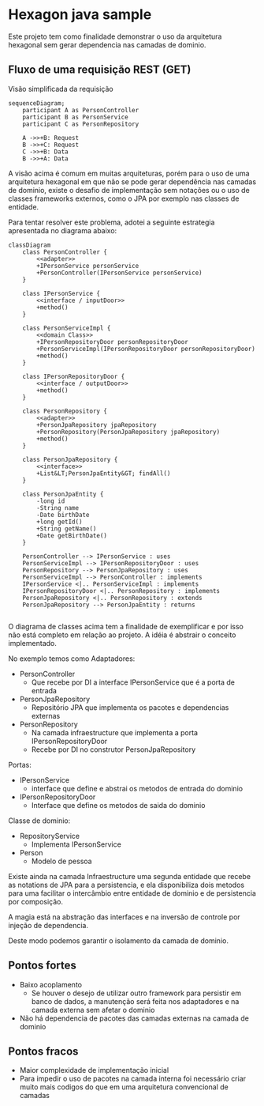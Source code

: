 # Hexagon java sample
Este projeto tem como finalidade demonstrar o uso da arquitetura hexagonal sem gerar dependencia nas camadas de dominio.


## Fluxo de uma requisição REST (GET)

Visão simplificada da requisição


```mermaid
sequenceDiagram;
    participant A as PersonController
    participant B as PersonService
    participant C as PersonRepository

    A ->>+B: Request
    B ->>+C: Request
    C ->>+B: Data
    B ->>+A: Data
```

A visão acima é comum em muitas arquiteturas, porém para o uso de uma arquitetura hexagonal em que não se pode gerar dependência nas camadas de dominio, existe o desafio de implementação sem notações ou o uso de classes frameworks externos, como o JPA por exemplo nas classes de entidade.


Para tentar resolver este problema, adotei a seguinte estrategia apresentada no diagrama abaixo:

```mermaid
classDiagram
    class PersonController {
        <<adapter>>
        +IPersonService personService
        +PersonController(IPersonService personService)
    }

    class IPersonService {
        <<interface / inputDoor>>        
        +method()
    }

    class PersonServiceImpl {
        <<domain Class>>
        +IPersonRepositoryDoor personRepositoryDoor
        +PersonServiceImpl(IPersonRepositoryDoor personRepositoryDoor)
        +method()
    }

    class IPersonRepositoryDoor {
        <<interface / outputDoor>>
        +method()
    }

    class PersonRepository {
        <<adapter>>
        +PersonJpaRepository jpaRepository
        +PersonRepository(PersonJpaRepository jpaRepository)
        +method()
    }

    class PersonJpaRepository {
        <<interface>>
        +List&LT;PersonJpaEntity&GT; findAll()
    }

    class PersonJpaEntity {
        -long id
        -String name
        -Date birthDate
        +long getId()
        +String getName()
        +Date getBirthDate()
    }

    PersonController --> IPersonService : uses
    PersonServiceImpl --> IPersonRepositoryDoor : uses
    PersonRepository --> PersonJpaRepository : uses
    PersonServiceImpl --> PersonController : implements
    IPersonService <|.. PersonServiceImpl : implements
    IPersonRepositoryDoor <|.. PersonRepository : implements
    PersonJpaRepository <|.. PersonRepository : extends
    PersonJpaRepository --> PersonJpaEntity : returns


```

O diagrama de classes acima tem a finalidade de exemplificar e por isso não está completo em relação ao projeto. A idéia é abstrair o conceito implementado.

No exemplo temos como Adaptadores:
- PersonController
    - Que recebe por DI a interface IPersonService que é a porta de entrada
- PersonJpaRepository
    - Repositório JPA que implementa os pacotes e dependencias externas
- PersonRepository
    - Na camada infraestructure que implementa a porta IPersonRepositoryDoor
    - Recebe por DI no construtor PersonJpaRepository

Portas:
- IPersonService
    - interface que define e abstrai os metodos de entrada do dominio
- IPersonRepositoryDoor
    - Interface que define os metodos de saida do dominio

Classe de dominio:
- RepositoryService
    - Implementa IPersonService
- Person
    - Modelo de pessoa

Existe ainda na camada Infraestructure uma segunda entidade que recebe as notations de JPA para a persistencia, e ela disponibiliza dois metodos para uma facilitar o intercâmbio entre entidade de dominio e de persistencia por composição.


A magia está na abstração das interfaces e na inversão de controle por injeção de dependencia.

Deste modo podemos garantir o isolamento da camada de dominio.

## Pontos fortes
- Baixo acoplamento
    - Se houver o desejo de utilizar outro framework para persistir em banco de dados, a manutenção será feita nos adaptadores e na camada externa sem afetar o dominio
- Não há dependencia de pacotes das camadas externas na camada de dominio

## Pontos fracos
- Maior complexidade de implementação inicial
- Para impedir o uso de pacotes na camada interna foi necessário criar muito mais codigos do que em uma arquitetura convencional de camadas
